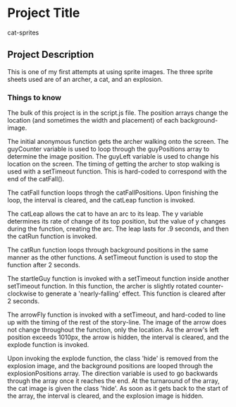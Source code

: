 # Project Title

cat-sprites

## Project Description

This is one of my first attempts at using sprite images. The three sprite sheets used are of an archer, a cat, and an explosion.

### Things to know

The bulk of this project is in the script.js file. The position arrays change the location (and sometimes the width and placement) of each background-image.

The initial anonymous function gets the archer walking onto the screen. The guyCounter variable is used to loop through the guyPositions array to determine the image position. The guyLeft variable is used to change his location on the screen. The timing of getting the archer to stop walking is used with a setTimeout function. This is hard-coded to correspond with the end of the catFall().

The catFall function loops throgh the catFallPositions. Upon finishing the loop, the interval is cleared, and the catLeap function is invoked.

The catLeap allows the cat to have an arc to its leap. The y variable determines its rate of change of its top position, but the value of y changes during the function, creating the arc. The leap lasts for .9 seconds, and then the catRun function is invoked.

The catRun function loops through background positions in the same manner as the other functions. A setTimeout function is used to stop the function after 2 seconds.

The startleGuy function is invoked with a setTimeout function inside another setTimeout function. In this function, the archer is slightly rotated counter-clockwise to generate a 'nearly-falling' effect. This function is cleared after 2 seconds.

The arrowFly function is invoked with a setTimeout, and hard-coded to line up with the timing of the rest of the story-line. The image of the arrow does not change throughout the function, only the location. As the arrow's left position exceeds 1010px, the arrow is hidden, the interval is cleared, and the explode function is invoked.

Upon invoking the explode function, the class 'hide' is removed from the explosion image, and the background positions are looped through the explosionPositions array. The direction variable is used to go backwards through the array once it reaches the end. At the turnaround of the array, the cat image is given the class 'hide'. As soon as it gets back to the start of the array, the interval is cleared, and the explosion image is hidden. 

